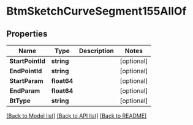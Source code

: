 # BtmSketchCurveSegment155AllOf

## Properties

Name | Type | Description | Notes
------------ | ------------- | ------------- | -------------
**StartPointId** | **string** |  | [optional] 
**EndPointId** | **string** |  | [optional] 
**StartParam** | **float64** |  | [optional] 
**EndParam** | **float64** |  | [optional] 
**BtType** | **string** |  | [optional] 

[[Back to Model list]](../README.md#documentation-for-models) [[Back to API list]](../README.md#documentation-for-api-endpoints) [[Back to README]](../README.md)


